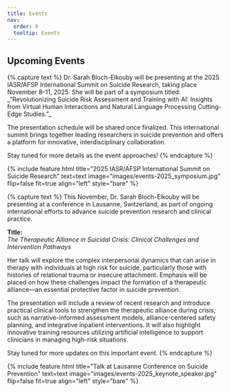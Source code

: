 ```yaml
---
title: Events
nav:
  order: 8
  tooltip: Events 
---
```


## Upcoming Events



<section id="iasr-afsp-2025">
  {% capture text %}
  Dr. Sarah Bloch-Elkouby will be presenting at the 2025 IASR/AFSP International Summit on Suicide Research, taking place November 8–11, 2025. She will be part of a symposium titled:  
  _“Revolutionizing Suicide Risk Assessment and Training with AI: Insights from Virtual Human Interactions and Natural Language Processing Cutting-Edge Studies.”_

  The presentation schedule will be shared once finalized. This international summit brings together leading researchers in suicide prevention and offers a platform for innovative, interdisciplinary collaboration.

  Stay tuned for more details as the event approaches!
  {% endcapture %}

  {% include feature.html
    title="2025 IASR/AFSP International Summit on Suicide Research"
    text=text
    image="images/events-2025_symposium.jpg"
    flip=false
    fit=true
    align="left"
    style="bare"
  %}
</section>

<section id="lausanne-2025">
  {% capture text %}
  This November, Dr. Sarah Bloch-Elkouby will be presenting at a conference in Lausanne, Switzerland, as part of ongoing international efforts to advance suicide prevention research and clinical practice.

  **Title:**  
  _The Therapeutic Alliance in Suicidal Crisis: Clinical Challenges and Intervention Pathways_

  Her talk will explore the complex interpersonal dynamics that can arise in therapy with individuals at high risk for suicide, particularly those with histories of relational trauma or insecure attachment. Emphasis will be placed on how these challenges impact the formation of a therapeutic alliance—an essential protective factor in suicide prevention.

  The presentation will include a review of recent research and introduce practical clinical tools to strengthen the therapeutic alliance during crisis, such as narrative-informed assessment models, alliance-centered safety planning, and integrative inpatient interventions. It will also highlight innovative training resources utilizing artificial intelligence to support clinicians in managing high-risk situations.

  Stay tuned for more updates on this important event.
  {% endcapture %}

  {% include feature.html
    title="Talk at Lausanne Conference on Suicide Prevention"
    text=text
    image="images/events-2025_keynote_speaker.jpg"
    flip=false
    fit=true
    align="left"
    style="bare"
  %}
</section>
